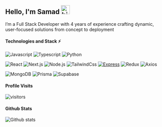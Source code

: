 
## Hello, I'm Samad  <img src="https://raw.githubusercontent.com/MartinHeinz/MartinHeinz/master/wave.gif" width="28" alt="hi">

I’m a Full Stack Developer with 4 years of experience crafting dynamic, user-focused solutions from concept to deployment



#### Technologies and Stack ⚡️

![Javascript](https://img.shields.io/badge/JavaScript-F7DF1E?style=for-the-badge&logo=javascript&logoColor=black) ![Typescript](	https://img.shields.io/badge/TypeScript-007ACC?style=for-the-badge&logo=typescript&logoColor=white) ![Python](https://img.shields.io/badge/Python-3776AB?style=for-the-badge&logo=python&logoColor=white)

![React](https://img.shields.io/static/v1?style=for-the-badge&message=React&color=222222&logo=React&logoColor=61DAFB&label=) ![Next.js](https://img.shields.io/static/v1?style=for-the-badge&message=Next.js&color=000000&logo=Next.js&logoColor=FFFFFF&label=) ![Node.js](https://img.shields.io/static/v1?style=for-the-badge&message=Node.js&color=339933&logo=Node.js&logoColor=FFFFFF&label=) ![TailwindCss](https://img.shields.io/badge/Tailwind_CSS-38B2AC?style=for-the-badge&logo=tailwind-css&logoColor=white) [![Express](https://img.shields.io/static/v1?style=for-the-badge&message=Express&color=000000&logo=express&logoColor=FFFFFF&label=)](https://expressjs.com/)
 ![Redux](https://img.shields.io/badge/Redux-593D88?style=for-the-badge&logo=redux&logoColor=white) ![Axios](https://img.shields.io/static/v1?style=for-the-badge&message=Axios&color=5A29E4&logo=axios&logoColor=FFFFFF&label=)

![MongoDB](https://img.shields.io/static/v1?style=for-the-badge&message=MongoDB&color=47A248&logo=MongoDB&logoColor=FFFFFF&label=) ![Prisma](https://img.shields.io/static/v1?style=for-the-badge&message=Prisma&color=2D3748&logo=Prisma&logoColor=FFFFFF&label=) ![Supabase](https://img.shields.io/static/v1?style=for-the-badge&message=Supabase&color=3FCF8E&logo=Supabase&logoColor=FFFFFF&label=)


#### Profile Visits 

![visitors](https://komarev.com/ghpvc/?username=thesamadazeez)

  
#### Github Stats 

![Github stats](https://github-readme-stats.vercel.app/api?username=thesamadazeez&count_private=true&theme=dark) 
